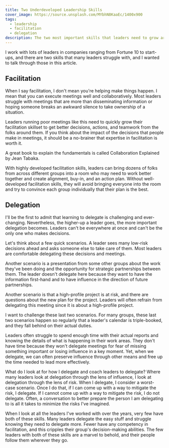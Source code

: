 ```yaml
---
title: Two Underdeveloped Leadership Skills
cover_image: https://source.unsplash.com/MYbhN8KaaEc/1400x900
tags:
  - leadership
  - facilitation
  - delegation
description: The two most important skills that leaders need to grow are their facilitation and delegation skills. Mastery of both improves decision-making, frees up time, and builds better organizations.
---
```

I work with lots of leaders in companies ranging from Fortune 10 to start-ups, and there are two skills that many leaders struggle with, and I wanted to talk through those in this article.

## Facilitation

When I say facilitation, I don't mean you're helping make things happen. I mean that you can execute meetings well and collaboratively. Most leaders struggle with meetings that are more than disseminating information or hoping someone breaks an awkward silence to take ownership of a situation.

Leaders running poor meetings like this need to quickly grow their facilitation skillset to get better decisions, actions, and teamwork from the folks around them. If you think about the impact of the decisions that people make in meetings, it should be a no-brainer that expertise in facilitation is worth it.

A great book to explain the fundamentals is called Collaboration Explained by Jean Tabaka.

With highly developed facilitation skills, leaders can bring dozens of folks from across different groups into a room who may need to work better together and create alignment, buy-in, and an action plan. Without well-developed facilitation skills, they will avoid bringing everyone into the room and try to convince each group individually that their plan is the best.

## Delegation

I'll be the first to admit that learning to delegate is challenging and ever-changing. Nevertheless, the higher-up a leader goes, the more important delegation becomes. Leaders can't be everywhere at once and can't be the only one who makes decisions.

Let's think about a few quick scenarios. A leader sees many low-risk decisions ahead and asks someone else to take care of them. Most leaders are comfortable delegating these decisions and meetings.

Another scenario is a presentation from some other groups about the work they've been doing and the opportunity for strategic partnerships between them. The leader doesn't delegate here because they want to have the information first-hand and to have influence in the direction of future partnerships.

Another scenario is that a high-profile project is at risk, and there are questions about the new plan for the project. Leaders will often refrain from delegating this meeting since it is about a high-profile project.

I want to challenge these last two scenarios. For many groups, these last two scenarios happen so regularly that a leader's calendar is triple-booked, and they fall behind on their actual duties.

Leaders often struggle to spend enough time with their actual reports and knowing the details of what is happening in their work areas. They don't have time because they won't delegate meetings for fear of missing something important or losing influence in a key moment. Yet, when we delegate, we can often preserve influence through other means and free up the time needed to lead more effectively.

What do I look at for how I delegate and coach leaders to delegate? Where many leaders look at delegation through the lens of influence, I look at delegation through the lens of risk. When I delegate, I consider a worst-case scenario. Once I do that, if I can come up with a way to mitigate the risk, I delegate. If I cannot come up with a way to mitigate the risk, I do not delegate. Often, a conversation to better prepare the person I am delegating to is all it takes to minimize the risks I've imagined.

When I look at all the leaders I've worked with over the years,  very few have both of these skills. Many leaders delegate the easy stuff and struggle knowing they need to delegate more. Fewer have any competency in facilitation, and this cripples their group's decision-making abilities. The few leaders with both of these skills are a marvel to behold, and their people follow them wherever they go.
